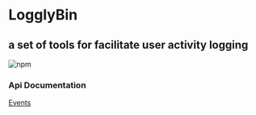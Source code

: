 # LogglyBin

## a set of tools for facilitate user activity logging

![npm](https://img.shields.io/npm/v/logglybin)

### Api Documentation
[Events](./documentation/event)